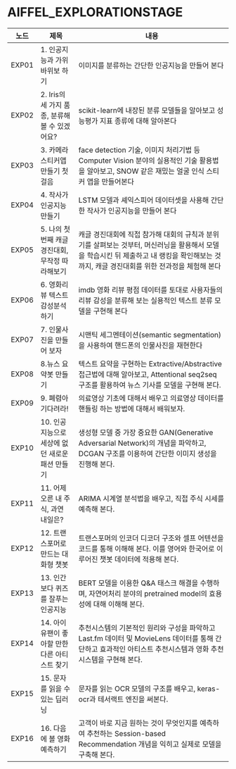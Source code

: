 # AIFFEL_EXPLORATIONSTAGE


|노드|제목|내용|
|---|---|---|
|EXP01| 1. 인공지능과 가위바위보 하기 | 이미지를 분류하는 간단한 인공지능을 만들어 본다 |
|EXP02| 2. Iris의 세 가지 품종, 분류해볼 수 있겠어요? | scikit-learn에 내장된 분류 모델들을 알아보고 성능평가 지표 종류에 대해 알아본다 |
|EXP03| 3. 카메라 스티커앱 만들기 첫걸음 | face detection 기술, 이미지 처리기법 등 Computer Vision 분야의 실용적인 기술 활용법을 알아보고, SNOW 같은 재밌는 얼굴 인식 스티커 앱을 만들어본다 |
|EXP04| 4. 작사가 인공지능 만들기 | LSTM 모델과 셰익스피어 데이터셋을 사용해 간단한 작사가 인공지능을 만들어 본다 |
|EXP05| 5. 나의 첫 번째 캐글 경진대회, 무작정 따라해보기 | 캐글 경진대회에 직접 참가해 대회의 규칙과 분위기를 살펴보는 것부터, 머신러닝을 활용해서 모델을 학습시킨 뒤 제출하고 내 랭킹을 확인해보는 것까지, 캐글 경진대회를 위한 전과정을 체험해 본다  |
|EXP06| 6. 영화리뷰 텍스트 감성분석하기 | imdb 영화 리뷰 평점 데이터를 토대로 사용자들의 리뷰 감성을 분류해 보는 실용적인 텍스트 분류 모델을 구현해 본다 |
|EXP07| 7. 인물사진을 만들어 보자 | 시맨틱 세그멘테이션(semantic segmentation)을 사용하여 핸드폰의 인물사진을 재현한다 |
|EXP08| 8.뉴스 요약봇 만들기 | 텍스트 요약을 구현하는 Extractive/Abstractive 접근법에 대해 알아보고, Attentional seq2seq 구조를 활용하여 뉴스 기사를 모델을 구현해 본다. |
|EXP09| 9. 폐렴아 기다려라! | 의료영상 기초에 대해서 배우고 의료영상 데이터를 핸들링 하는 방법에 대해서 배워보자. |
|EXP10|10. 인공지능으로 세상에 없던 새로운 패션 만들기 |생성형 모델 중 가장 중요한 GAN(Generative Adversarial Network)의 개념을 파악하고, DCGAN 구조를 이용하여 간단한 이미지 생성을 진행해 본다. |
|EXP11| 11. 어제 오른 내 주식, 과연 내일은?|ARIMA 시계열 분석법을 배우고, 직접 주식 시세를 예측해 본다. |
|EXP12| 12. 트랜스포머로 만드는 대화형 챗봇 | 트랜스포머의 인코더 디코더 구조와 셀프 어텐션을 코드를 통해 이해해 본다. 이를 영어와 한국어로 이루어진 챗봇 데이터에 적용해 본다. |
|EXP13| 13. 인간보다 퀴즈를 잘푸는 인공지능 | BERT 모델을 이용한 Q&A 태스크 해결을 수행하며, 자연어처리 분야의 pretrained model의 효용성에 대해 이해해 본다. |
|EXP14| 14. 아이유팬이 좋아할 만한 다른 아티스트 찾기 | 추천시스템의 기본적인 원리와 구성을 파악하고 Last.fm 데이터 및 MovieLens 데이터를 통해 간단하고 효과적인 아티스트 추천시스템과 영화 추천시스템을 구현해 본다. |
|EXP15| 15. 문자를 읽을 수 있는 딥러닝 | 문자를 읽는 OCR 모델의 구조를 배우고, keras-ocr과 테서랙트 엔진을 써본다. |
|EXP16| 16. 다음에 볼 영화 예측하기 | 고객이 바로 지금 원하는 것이 무엇인지를 예측하여 추천하는 Session-based Recommendation 개념을 익히고 실제로 모델을 구축해 본다. |
